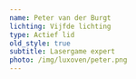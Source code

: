 ```yaml
---
name: Peter van der Burgt
lichting: Vijfde lichting
type: Actief lid
old_style: true
subtitle: Lasergame expert
photo: /img/luxoven/peter.png
---
```

